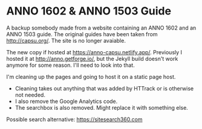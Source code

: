 # ANNO 1602 & ANNO 1503 Guide
A backup somebody made from a website containing an ANNO 1602 and an ANNO 1503 guide.
The original guides have been taken from http://capsu.org/. The site is no longer avaiable.

The new copy if hosted at https://anno-capsu.netlify.app/.
Previously I hosted it at http://anno.getforge.io/, but the Jekyll build doesn't work anymore for some reason. I'll need to look into that.

I'm cleaning up the pages and going to host it on a static page host.
- Cleaning takes out anything that was added by HTTrack or is otherwise not needed.
- I also remove the Google Analytics code.
- The searchbox is also removed. Might replace it with something else.

Possible search alternative: https://sitesearch360.com
